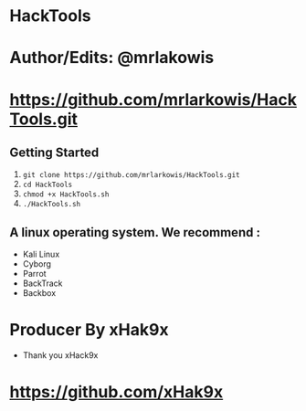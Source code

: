 # HackTools
# Author/Edits: @mrlakowis
# https://github.com/mrlarkowis/HackTools.git

## Getting Started
1. ```git clone https://github.com/mrlarkowis/HackTools.git```
2. ```cd HackTools```
3. ```chmod +x HackTools.sh ```
4. ```./HackTools.sh ```

## A linux operating system. We recommend :
- Kali Linux
- Cyborg
- Parrot
- BackTrack
- Backbox







# Producer By xHak9x 
- Thank you xHack9x
# https://github.com/xHak9x
